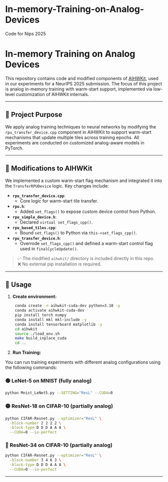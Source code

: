 # In-memory-Training-on-Analog-Devices
Code for Nips 2025
# In-memory Training on Analog Devices

This repository contains code and modified components of [AIHWKit](https://github.com/IBM/aihwkit), used in our experiments for a NeurIPS 2025 submission. The focus of this project is analog in-memory training with warm-start support, implemented via low-level customization of AIHWKit internals.

---

## 📌 Project Purpose

We apply analog training techniques to neural networks by modifying the `rpu_transfer_device.cpp` component in AIHWKit to support warm-start mechanisms that update multiple tiles across training epochs. All experiments are conducted on customized analog-aware models in PyTorch.

---

## 🔧 Modifications to AIHWKit

We implemented a custom warm-start flag mechanism and integrated it into the `TransferRPUDevice` logic. Key changes include:

- **`rpu_transfer_device.cpp`**:  
  - Core logic for warm-start tile transfer.
- **`rpu.h`**:  
  - Added `set_flags()` to expose custom device control from Python.
- **`rpu_simple_device.h`**:  
  - Declared `virtual set_flags_cpp()`.
- **`rpu_based_tiles.cpp`**:  
  - Bound `set_flags()` to Python via `this->set_flags_cpp()`.
- **`rpu_transfer_device.h`**:  
  - Overrode `set_flags_cpp()` and defined a warm-start control flag used in `finalCycleUpdate()`.

> ✅ The modified `aihwkit/` directory is included directly in this repo.  
> ❌ No external pip installation is required.

---
## 🚀 Usage

1. **Create environment:**

   ```bash
    conda create -n aihwkit-cuda-dev python=3.10 -y
    conda activate aihwkit-cuda-dev
    pip install torch numpy
    conda install mkl mkl-include -y
    conda install tensorboard matplotlib -y
    cd aihwkit
    source ./load_env.sh
    make build_inplace_cuda
    cd ..


2. **Run Training:**

You can run training experiments with different analog configurations using the following commands:

### 🟢 LeNet-5 on MNIST (fully analog)

```bash
python Mnist_LeNet5.py --SETTING="ResL" --CUDA=0
```

### 🟡 ResNet-18 on CIFAR-10 (partially analog)

```bash
python CIFAR-Resnet.py --optimizer="ResL" \
  -block-number 2 2 2 2 \
  -block-type D D D A A A \
  --CUDA=0 --io-perfect
```

### 🔵 ResNet-34 on CIFAR-10 (partially analog)

```bash
python CIFAR-Resnet.py --optimizer="ResL" \
  -block-number 3 4 6 3 \
  -block-type D D D A A A \
  --CUDA=0 --io-perfect
```

---

